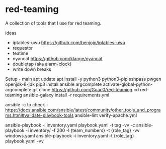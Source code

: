 # red-teaming

A collection of tools that I use for red teaming.

ideas
* iptables-uwu https://github.com/benjojo/iptables-uwu
* requestor
* teatime
* nyancat https://github.com/klange/nyancat
* doubletap (aka alarm-clock)
* write down breaks

Setup - main
apt update
apt install -y python3 python3-pip sshpass pwgen openjdk-8-jdk
pip3 install ansible argcomplete
activate-global-python-argcomplete
git clone https://github.com/Guac0/red-teaming
cd red-teaming
ansible-galaxy install -r requirements.yml

ansible -c to check - https://docs.ansible.com/ansible/latest/community/other_tools_and_programs.html#validate-playbook-tools
ansible-lint verify-apache.yml

ansible-playbook -i inventory.yaml playbook.yaml -t tag -vv -c
ansible-playbook -i inventory/ -f 200 -l {team_numbers} -t {role_tag} -vv windows.yaml
ansible-playbook -i inventory.yaml -t {role_tag} playbook.yaml -vv